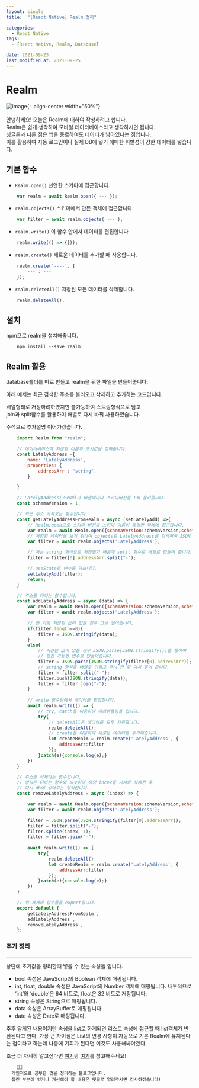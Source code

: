 ```yaml
---
layout: single
title:  "[React Native] Realm 정리"

categories:
  - React Native 
tags: 
  - [React Native, Realm, Database]

date: 2021-09-23
last_modified_at: 2021-09-25
---
```

  


# Realm
![image](https://user-images.githubusercontent.com/62782245/134514066-7ca40a5d-e3df-4c82-bfa2-75f405ff4aec.png){: .align-center width="50%"}
<br />
<br />
안녕하세요! 오늘은 Realm에 대하여 작성하려고 합니다.     
Realm은 쉽게 생각하여 모바일 데이터베이스라고 생각하시면 됩니다.     
싱글톤과 다른 점은 앱을 종료하여도 데이터가 남아있다는 점입니다.      
이를 활용하여 자동 로그인이나 실제 DB에 넣기 애매한 휘발성이 강한 데이터를 넣습니다.        



## 기본 함수

* `Realm.open()` 선언한 스키마에 접근합니다.
```javascript
    var realm = await Realm.open({ --- });
```


* `realm.objects()` 스키마에서 만든 객체에 접근합니다.
```javascript
    var filter = await realm.objects( --- );
```

* `realm.write()` 이 함수 안에서 데이터를 편집합니다. 
```javascript
    realm.write(() => {}));
```

* `realm.create()` 새로운 데이터를 추가할 때 사용합니다. 
```javascript
    realm.create('----', {
        --- : ---
    });
```

* `realm.deleteAll()` 저장된 모든 데이터를 삭제합니다.
```javascript
    realm.deleteAll();
```


## 설치 
npm으로 realm을 설치해줍니다.
```
    npm install --save realm
```


## Realm 활용
database폴더를 따로 만들고 realm을 위한 파일을 만들어줍니다.    

아래 예제는 최근 검색한 주소를 불러오고 삭제하고 추가하는 코드입니다.

배열형태로 저장하려하였지만 불가능하여 스트링형식으로 담고     
join과 split함수를 활용하여 배열로 다시 바꿔 사용하였습니다.     


주석으로 추가설명 이어가겠습니다.     

```javascript
    import Realm from "realm";

    // 데이터베이스에 저장할 이름과 초기값을 정해줍니다.
    const LatelyAddress ={
        name: 'LatelyAddress',
        properties: {
            addressArr : "string",
        }

    }

    // LatelyAddress(스키마)가 바뀔때마다 스키마버전을 1씩 올려줍니다.
    const schemaVersion = 1;

    // 최근 주소 가져오는 함수입니다.
    const getLatelyAddressFromRealm = async (setLatelyAdd) =>{
        // Realm.open으로 스키마 버전과 스키마 이름이 동일한 객체에 접근합니다.
        var realm = await Realm.open({schemaVersion:schemaVersion,schema: [LatelyAddress]});
        // 저장된 데이터를 보기 위하여 objects로 LatelyAddress를 검색하여 JSON 객체로 반환합니다.
        var filter = await realm.objects('LatelyAddress');

        // 저는 string 형식으로 저장했기 때문에 split 함수로 배열로 만들어 줍니다.
        filter = filter[0].addressArr.split("-");

        // useState로 변수를 담습니다.
        setLatelyAdd(filter);
        return;
    }

    // 주소를 더하는 함수입니다. 
    const addLatelyAddress = async (data) => {
        var realm = await Realm.open({schemaVersion:schemaVersion,schema: [LatelyAddress]});
        var filter = await realm.objects('LatelyAddress');
        
        // 맨 처음 저장된 값이 없을 경우 그냥 넣어줍니다.
        if(filter.length==0){
            filter = JSON.stringify(data);
        }
        else{
            // 저장된 값이 있을 경우 JSON.parse(JSON.stringify())를 통하여
            // 편집 가능한 변수로 만들어줍니다.
            filter = JSON.parse(JSON.stringify(filter[0].addressArr)); 
            // string 형식을 배열로 만들고 푸시 한 뒤 다시 묶어 줍니다.
            filter = filter.split("-");
            filter.push(JSON.stringify(data));
            filter = filter.join("-");
        }
        
        // write 함수안에서 데이터를 편집합니다.
        await realm.write(() => {
            // try, catch를 이용하여 에러핸들링을 합니다.
            try{ 
                // deleteAll은 데이터를 모두 지워줍니다.
                realm.deleteAll();
                // create를 이용하여 새로운 데이터를 추가해줍니다.
                let createRealm = realm.create('LatelyAddress', {
                    addressArr:filter
                });
            }catch(e){console.log(e);}
        })
    }

    // 주소를 삭제하는 함수입니다.
    // 방식은 더하는 함수와 비슷하며 해당 incex를 가져와 삭제한 후 
    // 다시 db에 넣어주는 형식입니다.
    const removeLatelyAddress = async (index) => {

        var realm = await Realm.open({schemaVersion:schemaVersion,schema: [LatelyAddress]});
        var filter = await realm.objects('LatelyAddress');

        filter = JSON.parse(JSON.stringify(filter[0].addressArr)); 
        filter = filter.split("-");
        filter.splice(index, 1);
        filter = filter.join("-");
        
        await realm.write(() => {
            try{ 
                realm.deleteAll();
                let createRealm = realm.create('LatelyAddress', {
                    addressArr:filter
                });
            }catch(e){console.log(e);}
        })
    }

    // 위 세개의 함수들을 export합니다.
    export default {
        getLatelyAddressFromRealm ,
        addLatelyAddress ,
        removeLatelyAddress ,
    };
```   

### 추가 정리
---
상단에 초기값을 정리할때 넣을 수 있는 속성들 입니다.
* bool 속성은 JavaScript의 Boolean 객체에 매핑됩니다.
* int, float, double 속성은 JavaScript의 Number 객체에 매핑됩니다. 내부적으로 ‘int’와 ‘double’은 64 비트로, float은 32 비트로 저장됩니다.
* string 속성은 String으로 매핑됩니다.
* data 속성은 ArrayBuffer로 매핑됩니다.
* date 속성은 Date로 매핑됩니다.

추후 알게된 내용이지만 속성을 list로 하게되면 리스트 속성에 접근할 때 list객체가 반환된다고 한다.
가장 큰 차이점은 List의 변경 사항이 자동으로 기본 Realm에 유지된다는 점이라고 하는데
나중에 기회가 된다면 이것도 사용해봐야겠다.

조금 더 자세히 알고싶다면 [여기](https://docs.mongodb.com/realm-legacy/kr/docs/javascript/latest.html)랑 [여기](https://ichi.pro/ko/realm-for-react-native-sijaghagi-212611396888408)를 참고해주세요!


```
    🤔🤔
  개인적으로 공부한 것을 정리하는 블로그입니다.
  틀린 부분이 있거나 개선해야 할 내용은 댓글로 알려주시면 감사하겠습니다!
```